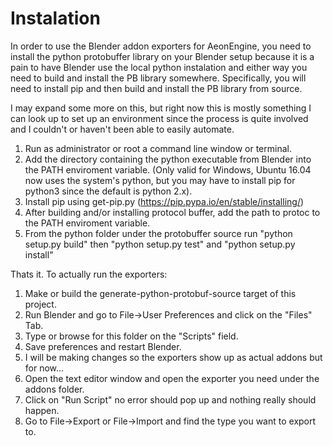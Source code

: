 Instalation
===========

In order to use the Blender addon exporters for AeonEngine, you need to install the python protobuffer library on your Blender setup because it is a pain to have Blender use the local python instalation and either way you need to build and install the PB library somewhere.
Specifically, you will need to install pip and then build and install the PB library from source.

I may expand some more on this, but right now this is mostly something I can look up to set up an environment since the process is quite involved and I couldn't or haven't been able to easily automate.

1. Run as administrator or root a command line window or terminal.
2. Add the directory containing the python executable from Blender into the PATH enviroment variable. (Only valid for Windows, Ubuntu 16.04 now uses the system's python, but you may have to install pip for python3 since the default is python 2.x).
3. Install pip using get-pip.py (https://pip.pypa.io/en/stable/installing/)
4. After building and/or installing protocol buffer, add the path to protoc to the PATH enviroment variable.
5. From the python folder under the protobuffer source run "python setup.py build" then "python setup.py test" and "python setup.py install"

Thats it. To actually run the exporters:

1. Make or build the generate-python-protobuf-source target of this project.
2. Run Blender and go to File->User Preferences and click on the "Files" Tab.
3. Type or browse for this folder on the "Scripts" field.
4. Save preferences and restart Blender.
5. I will be making changes so the exporters show up as actual addons but for now...
6. Open the text editor window and open the exporter you need under the addons folder.
7. Click on "Run Script" no error should pop up and nothing really should happen.
8. Go to File->Export or File->Import and find the type you want to export to.
